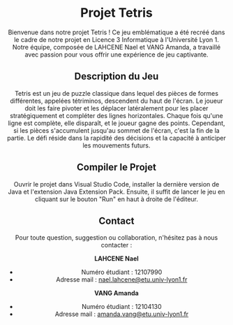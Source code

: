 <center>

# Projet Tetris

Bienvenue dans notre projet Tetris ! Ce jeu emblématique a été recréé dans le cadre de notre projet en Licence 3 Informatique à l'Université Lyon 1. Notre équipe, composée de LAHCENE Nael et VANG Amanda, a travaillé avec passion pour vous offrir une expérience de jeu captivante.

## Description du Jeu

Tetris est un jeu de puzzle classique dans lequel des pièces de formes différentes, appelées tétriminos, descendent du haut de l'écran. Le joueur doit les faire pivoter et les déplacer latéralement pour les placer stratégiquement et compléter des lignes horizontales. Chaque fois qu'une ligne est complète, elle disparaît, et le joueur gagne des points. Cependant, si les pièces s'accumulent jusqu'au sommet de l'écran, c'est la fin de la partie. Le défi réside dans la rapidité des décisions et la capacité à anticiper les mouvements futurs.

## Compiler le Projet

Ouvrir le projet dans Visual Studio Code, installer la dernière version de Java et l'extension Java Extension Pack. Ensuite, il suffit de lancer le jeu en cliquant sur le bouton "Run" en haut à droite de l'éditeur.



## Contact

Pour toute question, suggestion ou collaboration, n'hésitez pas à nous contacter :

**LAHCENE Nael**
- Numéro étudiant : 12107990
- Adresse mail : [nael.lahcene@etu.univ-lyon1.fr](mailto:nael.lahcene@etu.univ-lyon1.fr)

**VANG Amanda**
- Numéro étudiant : 12104130
- Adresse mail : [amanda.vang@etu.univ-lyon1.fr](mailto:amanda.vang@etu.univ-lyon1.fr)


</center>